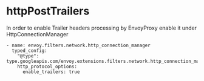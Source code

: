 # httpPostTrailers

In order to enable Trailer headers processing by EnvoyProxy enable it under HttpConnectionManager
```
- name: envoy.filters.network.http_connection_manager
  typed_config:
    "@type": type.googleapis.com/envoy.extensions.filters.network.http_connection_manager.v3.HttpConnectionManager
    http_protocol_options:
      enable_trailers: true
```
